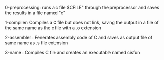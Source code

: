 0-preprocessing: runs a c file $CFILE" through the preprocessor and saves the results in a file named "c"

1-compiler: Compiles a C file but does not link, saving the output in a file of the same name as the c file with a .o extension

2-assembler : Fenerates assembly code of C and saves as output file of same name as .s file extension

3-name : Compiles C file and creates an executable named cisfun
